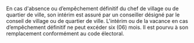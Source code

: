 En cas d'absence ou d’empêchement définitif du chef de village ou de quartier de ville, son intérim est assuré par un conseiller désigné par le conseil de village ou de quartier de ville. L'intérim ou de la vacance en cas d’empêchement définitif ne peut excéder six (06) mois. Il est pourvu à son remplacement conformément au code électoral.